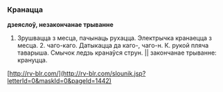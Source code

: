 ### Кранацца
**дзеяслоў, незакончанае трыванне**

1. Зрушвацца з месца, пачынаць рухацца. Электрычка кранаецца з месца. 2. чаго-каго. Датыкацца да каго-, чаго-н. К. рукой пляча таварыша. Смычок ледзь кранаўся струн. || закончанае трыванне: крануцца.

<a rel="author">[http://rv-blr.com/](http://rv-blr.com/slounik.jsp?letterId=0&maskId=0&pageId=1442)</a>
